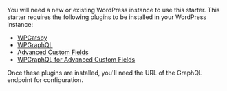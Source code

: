 You will need a new or existing WordPress instance to use this starter.
This starter requires the following plugins to be installed in your WordPress instance:

- [WPGatsby][]
- [WPGraphQL][]
- [Advanced Custom Fields][]
- [WPGraphQL for Advanced Custom Fields][]

Once these plugins are installed, you'll need the URL of the GraphQL endpoint for configuration.

[wpgatsby]: https://wordpress.org/plugins/wp-gatsby/
[wpgraphql]: https://wordpress.org/plugins/wp-graphql/
[advanced custom fields]: https://wordpress.org/plugins/advanced-custom-fields/
[wpgraphql for advanced custom fields]: https://github.com/wp-graphql/wp-graphql-acf
